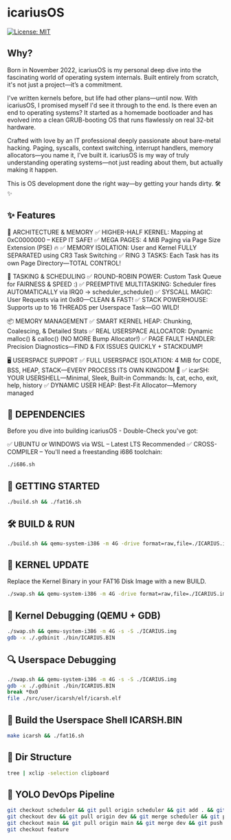 # icariusOS

[![License: MIT](https://img.shields.io/badge/License-MIT-blue.svg)](https://opensource.org/licenses/MIT)

## Why?

Born in November 2022, icariusOS is my personal deep dive into the fascinating world of operating system internals. Built entirely from scratch, it's not just a project—it’s a commitment.

I've written kernels before, but life had other plans—until now. With icariusOS, I promised myself I'd see it through to the end. Is there even an end to operating systems? It started as a homemade bootloader and has evolved into a clean GRUB-booting OS that runs flawlessly on real 32-bit hardware.

Crafted with love by an IT professional deeply passionate about bare-metal hacking. Paging, syscalls, context switching, interrupt handlers, memory allocators—you name it, I've built it. icariusOS is my way of truly understanding operating systems—not just reading about them, but actually making it happen.

This is OS development done the right way—by getting your hands dirty. 🛠️✨

## ✨ Features

🔧 ARCHITECTURE & MEMORY
✅ HIGHER-HALF KERNEL: Mapping at 0xC0000000 – KEEP IT SAFE!
✅ MEGA PAGES: 4 MiB Paging via Page Size Extension (PSE) 🔥
✅ MEMORY ISOLATION: User and Kernel FULLY SEPARATED using CR3 Task Switching
✅ RING 3 TASKS: Each Task has its own Page Directory—TOTAL CONTROL!

🧠 TASKING & SCHEDULING
✅ ROUND-ROBIN POWER: Custom Task Queue for FAIRNESS & SPEED :)
✅ PREEMPTIVE MULTITASKING: Scheduler fires AUTOMATICALLY via IRQ0 → scheduler_schedule()
✅ SYSCALL MAGIC: User Requests via int 0x80—CLEAN & FAST!
✅ STACK POWERHOUSE: Supports up to 16 THREADS per Userspace Task—GO WILD!

📦 MEMORY MANAGEMENT
✅ SMART KERNEL HEAP: Chunking, Coalescing, & Detailed Stats
✅ REAL USERSPACE ALLOCATOR: Dynamic malloc() & calloc() (NO MORE Bump Allocator!)
✅ PAGE FAULT HANDLER: Precision Diagnostics—FIND & FIX ISSUES QUICKLY + STACKDUMP!

🖥️ USERSPACE SUPPORT
✅ FULL USERSPACE ISOLATION: 4 MiB for CODE, BSS, HEAP, STACK—EVERY PROCESS ITS OWN KINGDOM 🏰
✅ icarSH: YOUR USERSHELL—Minimal, Sleek, Built-in Commands:
ls, cat, echo, exit, help, history
✅ DYNAMIC USER HEAP: Best-Fit Allocator—Memory managed

## 🧩 DEPENDENCIES

Before you dive into building icariusOS - Double-Check you've got:

✅ UBUNTU or WINDOWS via WSL – Latest LTS Recommended
✅ CROSS-COMPILER – You'll need a freestanding i686 toolchain:

```bash
./i686.sh
```

## 🚀 GETTING STARTED

```bash
./build.sh && ./fat16.sh

```
## 🛠️ BUILD & RUN

```bash
./build.sh && qemu-system-i386 -m 4G -drive format=raw,file=./ICARIUS.img
```

## 🔁 KERNEL UPDATE

Replace the Kernel Binary in your FAT16 Disk Image with a new BUILD.

```bash
./swap.sh && qemu-system-i386 -m 4G -drive format=raw,file=./ICARIUS.img
```

## 🧠 Kernel Debugging (QEMU + GDB)

```bash
./swap.sh && qemu-system-i386 -m 4G -s -S ./ICARIUS.img
gdb -x ./.gdbinit ./bin/ICARIUS.BIN
```

## 🔍 Userspace Debugging

```bash
./swap.sh && qemu-system-i386 -m 4G -s -S ./ICARIUS.img
gdb -x ./.gdbinit ./bin/ICARIUS.BIN
break *0x0
file ./src/user/icarsh/elf/icarsh.elf
```

## 🐚 Build the Userspace Shell ICARSH.BIN

```bash
make icarsh && ./fat16.sh
```

## 🌲 Dir Structure

```bash
tree | xclip -selection clipboard
```

## 🤖 YOLO DevOps Pipeline

```bash
git checkout scheduler && git pull origin scheduler && git add . && git commit -m "Refactoring" && \
git checkout dev && git pull origin dev && git merge scheduler && git push origin dev && \
git checkout main && git pull origin main && git merge dev && git push origin main && \
git checkout feature
```